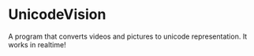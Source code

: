 # UnicodeVision
 A program that converts videos and pictures to unicode representation. It works in realtime!
